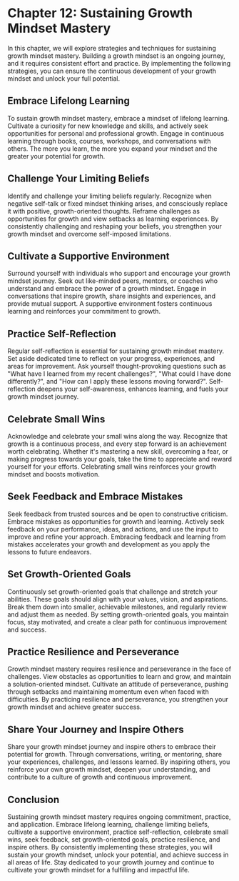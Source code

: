 Chapter 12: Sustaining Growth Mindset Mastery
=============================================

In this chapter, we will explore strategies and techniques for sustaining growth mindset mastery. Building a growth mindset is an ongoing journey, and it requires consistent effort and practice. By implementing the following strategies, you can ensure the continuous development of your growth mindset and unlock your full potential.

Embrace Lifelong Learning
-------------------------

To sustain growth mindset mastery, embrace a mindset of lifelong learning. Cultivate a curiosity for new knowledge and skills, and actively seek opportunities for personal and professional growth. Engage in continuous learning through books, courses, workshops, and conversations with others. The more you learn, the more you expand your mindset and the greater your potential for growth.

Challenge Your Limiting Beliefs
-------------------------------

Identify and challenge your limiting beliefs regularly. Recognize when negative self-talk or fixed mindset thinking arises, and consciously replace it with positive, growth-oriented thoughts. Reframe challenges as opportunities for growth and view setbacks as learning experiences. By consistently challenging and reshaping your beliefs, you strengthen your growth mindset and overcome self-imposed limitations.

Cultivate a Supportive Environment
----------------------------------

Surround yourself with individuals who support and encourage your growth mindset journey. Seek out like-minded peers, mentors, or coaches who understand and embrace the power of a growth mindset. Engage in conversations that inspire growth, share insights and experiences, and provide mutual support. A supportive environment fosters continuous learning and reinforces your commitment to growth.

Practice Self-Reflection
------------------------

Regular self-reflection is essential for sustaining growth mindset mastery. Set aside dedicated time to reflect on your progress, experiences, and areas for improvement. Ask yourself thought-provoking questions such as "What have I learned from my recent challenges?", "What could I have done differently?", and "How can I apply these lessons moving forward?". Self-reflection deepens your self-awareness, enhances learning, and fuels your growth mindset journey.

Celebrate Small Wins
--------------------

Acknowledge and celebrate your small wins along the way. Recognize that growth is a continuous process, and every step forward is an achievement worth celebrating. Whether it's mastering a new skill, overcoming a fear, or making progress towards your goals, take the time to appreciate and reward yourself for your efforts. Celebrating small wins reinforces your growth mindset and boosts motivation.

Seek Feedback and Embrace Mistakes
----------------------------------

Seek feedback from trusted sources and be open to constructive criticism. Embrace mistakes as opportunities for growth and learning. Actively seek feedback on your performance, ideas, and actions, and use the input to improve and refine your approach. Embracing feedback and learning from mistakes accelerates your growth and development as you apply the lessons to future endeavors.

Set Growth-Oriented Goals
-------------------------

Continuously set growth-oriented goals that challenge and stretch your abilities. These goals should align with your values, vision, and aspirations. Break them down into smaller, achievable milestones, and regularly review and adjust them as needed. By setting growth-oriented goals, you maintain focus, stay motivated, and create a clear path for continuous improvement and success.

Practice Resilience and Perseverance
------------------------------------

Growth mindset mastery requires resilience and perseverance in the face of challenges. View obstacles as opportunities to learn and grow, and maintain a solution-oriented mindset. Cultivate an attitude of perseverance, pushing through setbacks and maintaining momentum even when faced with difficulties. By practicing resilience and perseverance, you strengthen your growth mindset and achieve greater success.

Share Your Journey and Inspire Others
-------------------------------------

Share your growth mindset journey and inspire others to embrace their potential for growth. Through conversations, writing, or mentoring, share your experiences, challenges, and lessons learned. By inspiring others, you reinforce your own growth mindset, deepen your understanding, and contribute to a culture of growth and continuous improvement.

Conclusion
----------

Sustaining growth mindset mastery requires ongoing commitment, practice, and application. Embrace lifelong learning, challenge limiting beliefs, cultivate a supportive environment, practice self-reflection, celebrate small wins, seek feedback, set growth-oriented goals, practice resilience, and inspire others. By consistently implementing these strategies, you will sustain your growth mindset, unlock your potential, and achieve success in all areas of life. Stay dedicated to your growth journey and continue to cultivate your growth mindset for a fulfilling and impactful life.
